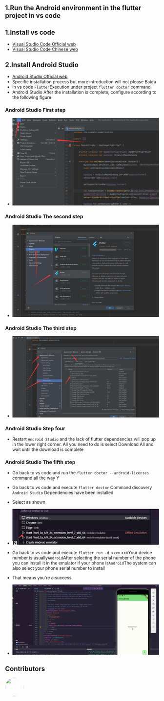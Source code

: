 
## 1.Run the Android environment in the flutter project in vs code

## 1.Install vs code

- [Visual Studio Code Official web](https://code.visualstudio.com/)
- [Visual Studio Code Chinese web](https://www.vscode.cool/)

## 2.Install Android Studio

- [Android Studio Official web](https://developer.android.google.cn/studio)
- Specific installation process but more introduction will not please Baidu
- in vs code  `Flutter`Execution under project `flutter doctor` command 
- Android Studio After the installation is complete, configure according to the following figure
  
### Android Studio First step

- ![Android Studio](../../../../assets/expansion/image/flutter/installFlutter8.jpg)

### Android Studio The second step

- ![Android Studio](../../../../assets/expansion/image/flutter/installFlutter9.jpg)

### Android Studio The third step

- ![Android Studio](../../../../assets/expansion/image/flutter/installFlutter10.jpg)

### Android Studio Step four

- Restart `Android Studio` and the lack of flutter dependencies will pop up in the lower right corner. All you need to do is select Download All and wait until the download is complete

### Android Studio The fifth step

- Go back to vs code and run the `flutter doctor --android-licenses` command all the way Y

- Go back to vs code and execute `flutter doctor` Command discovery `Android Studio` Dependencies have been installed

- Select as shown
- ![Install Flutter plug-in](../../../../assets/expansion/image/flutter/installFlutter11.jpg)

- Go back to vs code and execute `flutter run -d xxxx` xxxYour device number is usually`Android`After selecting the serial number of the phone you can install it in the emulator if your phone is`Android`The system can also select your phone serial number to install

- That means you're a success
- ![Install Flutter plug-in](../../../../assets/expansion/image/flutter/installFlutter12.jpg)

## Contributors 

<div style='display: flex;'>
  <a href="https://github.com/isMrFan" title="Mr. Fan"  target="_blank" style='margin-right:10px;'>
    <img style='width:60px;height:60px;border-radius: 50%;' src="https://avatars.githubusercontent.com/u/88755587?v=4" />
  </a>
</div>